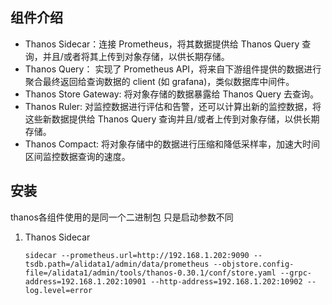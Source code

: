 ## 组件介绍

- Thanos Sidecar：连接 Prometheus，将其数据提供给 Thanos Query 查询，并且/或者将其上传到对象存储，以供长期存储。
- Thanos Query： 实现了 Prometheus API，将来自下游组件提供的数据进行聚合最终返回给查询数据的 client (如 grafana)，类似数据库中间件。
- Thanos Store Gateway: 将对象存储的数据暴露给 Thanos Query 去查询。
- Thanos Ruler: 对监控数据进行评估和告警，还可以计算出新的监控数据，将这些新数据提供给 Thanos Query 查询并且/或者上传到对象存储，以供长期存储。
- Thanos Compact: 将对象存储中的数据进行压缩和降低采样率，加速大时间区间监控数据查询的速度。

## 安装

thanos各组件使用的是同一个二进制包 只是启动参数不同

1. Thanos Sidecar

   ```
   sidecar --prometheus.url=http://192.168.1.202:9090 --tsdb.path=/alidata1/admin/data/prometheus --objstore.config-file=/alidata1/admin/tools/thanos-0.30.1/conf/store.yaml --grpc-address=192.168.1.202:10901 --http-address=192.168.1.202:10902 --log.level=error
   ```

   
